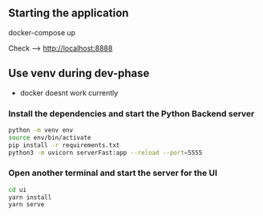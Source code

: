 ## Starting the application

docker-compose up

Check --> [http://localhost:8888](http://localhost:8888)

## Use venv during dev-phase
  - docker doesnt work currently
### Install the dependencies and start the Python Backend server
```sh
python -m venv env
source env/bin/activate
pip install -r requirements.txt
python3 -m uvicorn serverFast:app --reload --port=5555 
```

### Open another terminal and start the server for the UI
```sh
cd ui
yarn install
yarn serve
```

